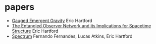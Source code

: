 # papers

- [Gauged Emergent Gravity](GEG.md) Eric Hartford
- [The Entangled Observer Network and its Implications for Spacetime Structure](EntangledObservers2.md) Eric Hartford
- [Spectrum](spectrum.md) Fernando Fernandes, Lucas Atkins, Eric Hartford

